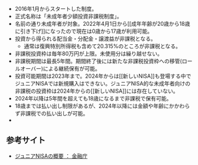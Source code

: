 - 2016年1月からスタートした制度。
- 正式名称は「未成年者少額投資非課税制度」。
- 名前の通り未成年者が対象。2022年4月1日から[[成年年齢が20歳から18歳に引き下げ]]になったので現在は0歳から17歳が利用可能。
- 投資から得られる配当金・分配金・譲渡益が非課税となる。
	- 通常は復興特別所得税も含めて20.315%のところが非課税となる。
- 非課税投資枠は毎年80万円が上限。未使用分は繰り越せない。
- 非課税期間は最長5年間。期間終了後には新たな非課税投資枠への移管(ロールオーバー)による継続保有が可能。
- 投資可能期間は2023年まで。2024年からは[[新しいNISA]]も登場する中でジュニアNISAでは新規購入はできない。ジュニアNISA的な未成年者向けの非課税の投資枠は2024年からの[[新しいNISA]]には存在していない。
- 2024年以降は5年間を超えても18歳になるまで非課税で保有可能。
- 18歳までは払い出し制限があるが、2024年以降には金額や年齢にかかわらず非課税での払い出しが可能。
- 


## 参考サイト
- [ジュニアNISAの概要 ： 金融庁](https://www.fsa.go.jp/policy/nisa2/about/junior/overview/index.html)